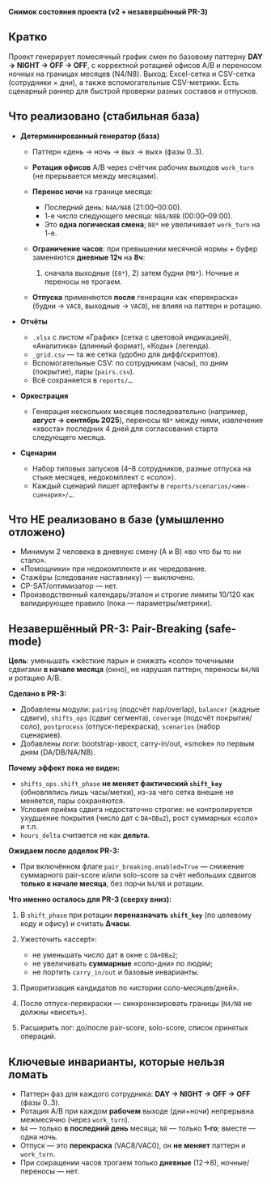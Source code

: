 **Снимок состояния проекта (v2 + незавершённый PR-3)**

## Кратко

Проект генерирует помесячный график смен по базовому паттерну **DAY → NIGHT → OFF → OFF**, с корректной ротацией офисов A/B и переносом ночных на границах месяцев (N4/N8).
Выход: Excel-сетка и CSV-сетка (сотрудники × дни), а также вспомогательные CSV-метрики. Есть сценарный раннер для быстрой проверки разных составов и отпусков.

## Что реализовано (стабильная база)

* **Детерминированный генератор (база)**

  * Паттерн «день → ночь → вых → вых» (фазы 0..3).
  * **Ротация офисов** A/B через счётчик рабочих выходов `work_turn` (не прерывается между месяцами).
  * **Перенос ночи** на границе месяца:

    * Последний день: `N4A/N4B` (21:00–00:00).
    * 1-е число следующего месяца: `N8A/N8B` (00:00–09:00).
    * Это **одна логическая смена**; `N8*` не увеличивает `work_turn` на 1-е.
  * **Ограничение часов**: при превышении месячной нормы + буфер заменяются **дневные 12ч** на **8ч**:

    1. сначала выходные (`E8*`), 2) затем будни (`M8*`). Ночные и переносы не трогаем.
  * **Отпуска** применяются **после** генерации как «перекраска» (будни → `VAC8`, выходные → `VAC0`), не влияя на паттерн и ротацию.
* **Отчёты**

  * `.xlsx` с листом «График» (сетка с цветовой индикацией), «Аналитика» (длинный формат), «Коды» (легенда).
  * `_grid.csv` — та же сетка (удобно для дифф/скриптов).
  * Вспомогательные CSV: по сотрудникам (часы), по дням (покрытие), пары (`pairs.csv`).
  * Всё сохраняется в `reports/…`.
* **Оркестрация**

  * Генерация нескольких месяцев последовательно (например, **август → сентябрь 2025**), переносы `N8*` между ними, извлечение «хвоста» последних 4 дней для согласования старта следующего месяца.
* **Сценарии**

  * Набор типовых запусков (4–8 сотрудников, разные отпуска на стыке месяцев, недокомплект с «соло»).
  * Каждый сценарий пишет артефакты в `reports/scenarios/<имя-сценария>/…`.

## Что НЕ реализовано в базе (умышленно отложено)

* Минимум 2 человека в дневную смену (A и B) «во что бы то ни стало».
* «Помощники» при недокомплекте и их чередование.
* Стажёры (следование наставнику) — выключено.
* CP-SAT/оптимизатор — нет.
* Производственный календарь/эталон и строгие лимиты 10/120 как валидирующее правило (пока — параметры/метрики).

## Незавершённый **PR-3: Pair-Breaking (safe-mode)**

**Цель**: уменьшать «жёсткие пары» и снижать «соло» точечными сдвигами **в начале месяца** (окно), не нарушая паттерн, переносы `N4/N8` и ротацию A/B.

**Сделано в PR-3:**

* Добавлены модули: `pairing` (подсчёт пар/overlap), `balancer` (жадные сдвиги), `shifts_ops` (сдвиг сегмента), `coverage` (подсчёт покрытия/соло), `postprocess` (отпуск-перекраска), `scenarios` (набор сценариев).
* Добавлены логи: bootstrap-хвост, carry-in/out, «smoke» по первым дням (DA/DB/NA/NB).

**Почему эффект пока не виден:**

* `shifts_ops.shift_phase` **не меняет фактический `shift_key`** (обновлялись лишь часы/метки), из-за чего сетка внешне не меняется, пары сохраняются.
* Условия приёма сдвига недостаточно строгие: не контролируется ухудшение покрытия (число дат с `DA+DB≥2`), рост суммарных «соло» и т.п.
* `hours_delta` считается не как **дельта**.

**Ожидаем после доделок PR-3:**

* При включённом флаге `pair_breaking.enabled=True` — снижение суммарного pair-score и/или solo-score за счёт небольших сдвигов **только в начале месяца**, без порчи `N4/N8` и ротации.

**Что именно осталось для PR-3 (сверху вниз):**

1. В `shift_phase` при ротации **переназначать `shift_key`** (по целевому коду и офису) и считать **Δчасы**.
2. Ужесточить «accept»:

   * не уменьшать число дат в окне с `DA+DB≥2`;
   * не увеличивать **суммарные** «соло-дни» по людям;
   * не портить `carry_in/out` и базовые инварианты.
3. Приоритизация кандидатов по «истории соло-месяцев/дней».
4. После отпуск-перекраски — синхронизировать границы (`N4/N8` не должны «висеть»).
5. Расширить лог: до/после pair-score, solo-score, список принятых операций.

## Ключевые инварианты, которые нельзя ломать

* Паттерн фаз для каждого сотрудника: **DAY → NIGHT → OFF → OFF** (фазы 0..3).
* Ротация A/B при каждом **рабочем** выходе (дни+ночи) непрерывна межмесячно (через `work_turn`).
* `N4` — только **в последний день** месяца; `N8` — только **1-го**; вместе — одна ночь.
* Отпуск — это **перекраска** (VAC8/VAC0), он **не меняет** паттерн и `work_turn`.
* При сокращении часов трогаем только **дневные** (12→8), ночные/переносы — нет.